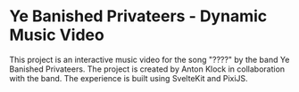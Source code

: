 # Ye Banished Privateers - Dynamic Music Video

This project is an interactive music video for the song "????" by the band Ye Banished Privateers. The project is created by Anton Klock in collaboration with the band. The experience is built using SvelteKit and PixiJS.